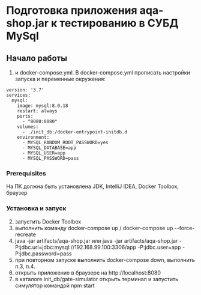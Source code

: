 
# Подготовка приложения aqa-shop.jar к тестированию в СУБД MySql

## Начало работы
1.  и docker-compose.yml. В docker-compose.yml прописать настройки запуска и переменные окружения: 
```
version: '3.7'
services:
  mysql:
    image: mysql:8.0.18
    restart: always
    ports:
      - "8080:8080"
    volumes:
      - ./init_db:/docker-entrypoint-initdb.d
    environment:
      - MYSQL_RANDOM_ROOT_PASSWORD=yes
      - MYSQL_DATABASE=app
      - MYSQL_USER=app
      - MYSQL_PASSWORD=pass
```                                                                                                                                                         
                                                                                                                                                                        
### Prerequisites
На ПК должна быть установлена JDK, IntelliJ IDEA, Docker Toolbox, браузер

### Установка и запуск
2. запустить Docker Toolbox
3. выполнить команду docker-compose up  / docker-compose up --force-recreate 
4. java -jar artifacts/aqa-shop.jar или java -jar artifacts/aqa-shop.jar -P:jdbc.url=jdbc:mysql://192.168.99.100:3306/app -P:jdbc.user=app -P:jdbc.password=pass
5. при повторном запуске выполнить docker-compose down,  выполнить п.3, п.4. 
6. открыть приложение в браузере на http://localhost:8080
7. в каталоге init_db/gate-simulator открыть терминал и запустить симулятор командой npm start